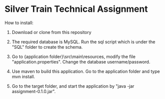 # Silver Train Technical Assignment

How to install:

1. Download or clone from this repository

2. The required database is MySQL. Run the sql script which is under the "SQL" folder to create the schema.

3. Go to {application folder}\src\main\resources\, modify the file "application.properties". Change the database username/password.

4. Use maven to build this application. Go to the application folder and type mvn install.

5. Go to the target folder, and start the application by "java -jar assignment-0.1.0.jar".
